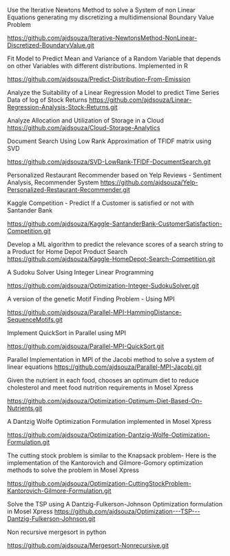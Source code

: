 Use the Iterative Newtons Method to solve a System of non Linear Equations generating my discretizing a multidimensional Boundary Value Problem 

https://github.com/ajdsouza/Iterative-NewtonsMethod-NonLinear-Discretized-BoundaryValue.git




Fit Model to Predict Mean and Variance of a Random Variable that depends on other Variables with different distributions. Implemented in R 

https://github.com/ajdsouza/Predict-Distribution-From-Emission




Analyze the Suitability of a Linear Regression Model to predict Time Series Data of log of Stock Returns 
https://github.com/ajdsouza/Linear-Regression-Analysis-Stock-Returns.git


Analyze Allocation and Utilization of Storage in a Cloud
https://github.com/ajdsouza/Cloud-Storage-Analytics



Document Search Using Low Rank Approximation of TFIDF matrix using SVD 

https://github.com/ajdsouza/SVD-LowRank-TFIDF-DocumentSearch.git



Personalized Restaurant Recommender based on Yelp Reviews - Sentiment Analysis, Recommender System
https://github.com/ajdsouza/Yelp-Personalized-Restaurant-Recommender.git


Kaggle Competition - Predict If a Customer is satisfied or not with Santander Bank

https://github.com/ajdsouza/Kaggle-SantanderBank-CustomerSatisfaction-Competition.git



Develop a ML algorithm to predict the relevance scores of a search string to a Product for Home Depot Product Search
https://github.com/ajdsouza/Kaggle-HomeDepot-Search-Competition.git



A Sudoku Solver Using Integer Linear Programming

https://github.com/ajdsouza/Optimization-Integer-SudokuSolver.git



A version of the genetic Motif Finding Problem - Using MPI

https://github.com/ajdsouza/Parallel-MPI-HammingDistance-SequenceMotifs.git




Implement QuickSort in Parallel using MPI

https://github.com/ajdsouza/Parallel-MPI-QuickSort.git




Parallel Implementation in MPI of the Jacobi method to solve a system of linear equations
https://github.com/ajdsouza/Parallel-MPI-Jacobi.git


Given the nutrient in each food, chooses an optimum diet to reduce cholesterol and meet food nutrition requirements in Mosel Xpress

https://github.com/ajdsouza/Optimization-Optimum-Diet-Based-On-Nutrients.git




A Dantzig Wolfe Optimization Formulation  implemented in Mosel Xpress

https://github.com/ajdsouza/Optimization-Dantzig-Wolfe-Optimization-Formulation.git




The cutting stock problem is similar to the Knapsack problem- Here is the implementation of the Kantorovich and Gilmore-Gomory optimization methods to solve the problem in Mosel Xpress

https://github.com/ajdsouza/Optimization-CuttingStockProblem-Kantorovich-Gilmore-Formulation.git




Solve the TSP using A Dantzig-Fulkerson-Johnson Optimization formulation in Mosel Xpress
https://github.com/ajdsouza/Optimization---TSP---Dantzig-Fulkerson-Johnson.git



Non recursive mergesort in python

https://github.com/ajdsouza/Mergesort-Nonrecursive.git
